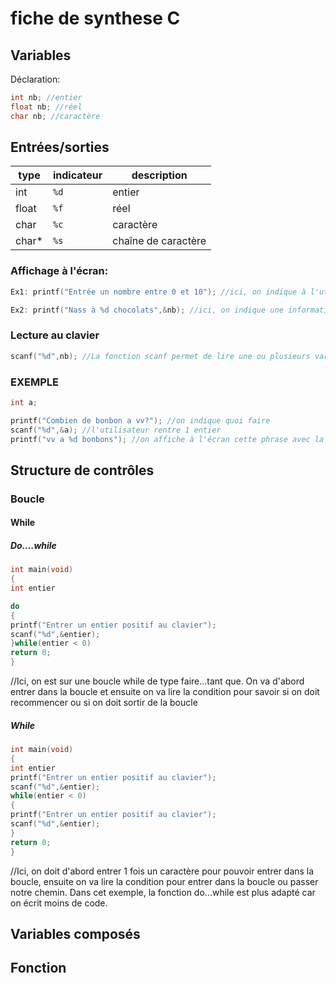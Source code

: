 # fiche de synthese C

## Variables
Déclaration:
```c
int nb; //entier
float nb; //réel
char nb; //caractère

```
## Entrées/sorties

type | indicateur | description 
--- | --- | ---
int | `%d` |entier
float | `%f` |réel
char | `%c` |caractère
char* | `%s` |chaîne de caractère

### Affichage à l'écran:
```c
Ex1: printf("Entrée un nombre entre 0 et 10"); //ici, on indique à l'utilisateur quoi faire

Ex2: printf("Nass à %d chocolats",&nb); //ici, on indique une information à l'utilisateur
```
### Lecture au clavier
```c
scanf("%d",nb); //La fonction scanf permet de lire une ou plusieurs variables
```
### EXEMPLE
```c
int a;

printf("Combien de bonbon a vv?"); //on indique quoi faire
scanf("%d",&a); //l'utilisateur rentre 1 entier
printf("vv a %d bonbons"); //on affiche à l'écran cette phrase avec la valeur rentrée précédament
```

## Structure de contrôles
### Boucle
#### While
##### Do....while
```c
int main(void)
{
int entier

do
{
printf("Entrer un entier positif au clavier");
scanf("%d",&entier);
}while(entier < 0)
return 0; 
}
```
//Ici, on est sur une boucle while de type faire...tant que. On va d'abord entrer dans la boucle et ensuite on va lire la condition pour savoir si on doit recommencer ou si on doit sortir de la boucle
##### While
```c
int main(void)
{
int entier
printf("Entrer un entier positif au clavier");
scanf("%d",&entier);
while(entier < 0)
{
printf("Entrer un entier positif au clavier");
scanf("%d",&entier);
}
return 0;
}
```
//Ici, on doit d'abord entrer 1 fois un caractère pour pouvoir entrer dans la boucle, ensuite on va lire la condition pour entrer dans la boucle ou passer notre chemin. Dans cet exemple, la fonction do...while est plus adapté car on écrit moins de code.
## Variables composés

## Fonction
